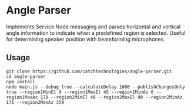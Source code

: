 # Angle Parser

Implements Service Node messaging and parses horizontal and vertical angle information to indicate when a predefined region is selected. Useful for determining speaker position with beamforming microphones.

## Usage

`git clone https://github.com/catchtechnologies/angle-parser.git`  
`cd angle-parser`  
`npm install`  
`node main.js --debug true --calculateDelay 1000 --publishChangesOnly true --region1MinEl 0 --region1MaxEl 45 --region1MinAz 0 --region1MaxAz 170 --region2MinEl 46 --region2MaxEl 90 --region2MinAz 171 --region2MaxAz 359`
